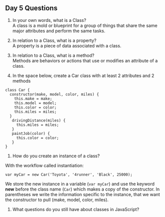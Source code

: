 ## Day 5 Questions

1. In your own words, what is a Class?  
A class is a mold or blueprint for a group of things that share the same major attributes and perform the same tasks.

1. In relation to a Class, what is a property?  
A property is a piece of data associated with a class.

1. In relation to a Class, what is a method?  
Methods are behaviors or actions that use or modifies an attribute of a class.

1. In the space below, create a Car class with at least 2 attributes and 2 methods

```
class Car {
  constructor(make, model, color, miles) {
    this.make = make;
    this.model = model;
    this.color = color;
    this.miles = miles;
  }
   drivingDistance(miles) {
     this.miles = miles;
   }
   paintJob(color) {
     this.color = color;
   }
}
```

1. How do you create an instance of a class?  

With the workflow called instantiation:

`var myCar = new Car('Toyota', '4runner', 'Black', 25000);`

We store the new instance in a variable (`var myCar`) and use the keyword **new** before the class name (`Car`) which makes a copy of the constructor. In parentheses we write the information specific to the instance, that we want the constructor to pull (make, model, color, miles). 

1. What questions do you still have about classes in JavaScript?
